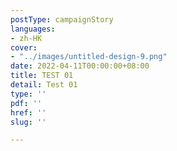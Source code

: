 ```yaml
---
postType: campaignStory
languages:
- zh-HK
cover:
- "../images/untitled-design-9.png"
date: 2022-04-11T00:00:00+08:00
title: TEST 01
detail: Test 01
type: ''
pdf: ''
href: ''
slug: ''

---
```

